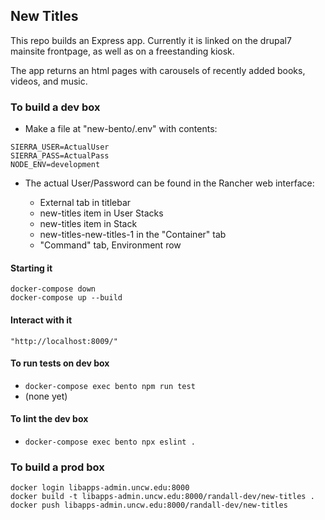 ## New Titles

This repo builds an Express app.  Currently it is linked on the drupal7 mainsite frontpage, as well as on a freestanding kiosk.

The app returns an html pages with carousels of recently added books, videos, and music.


### To build a dev box

  - Make a file at "new-bento/.env" with contents:

```
SIERRA_USER=ActualUser
SIERRA_PASS=ActualPass
NODE_ENV=development
```

  - The actual User/Password can be found in the Rancher web interface:

    - External tab in titlebar
    - new-titles item in User Stacks
    - new-titles item in Stack
    - new-titles-new-titles-1 in the "Container" tab
    - "Command" tab, Environment row

#### Starting it

```
docker-compose down
docker-compose up --build
```

#### Interact with it

```
"http://localhost:8009/"

```

#### To run tests on dev box

  - `docker-compose exec bento npm run test`
  - (none yet)

#### To lint the dev box

  - `docker-compose exec bento npx eslint .`


### To build a prod box

```
docker login libapps-admin.uncw.edu:8000
docker build -t libapps-admin.uncw.edu:8000/randall-dev/new-titles .
docker push libapps-admin.uncw.edu:8000/randall-dev/new-titles
```
